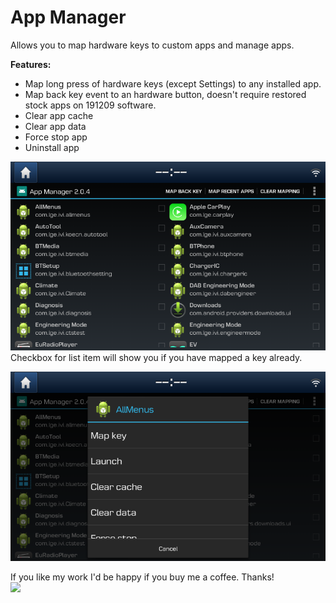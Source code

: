 
# App Manager
Allows you to map hardware keys to custom apps and manage apps. <br />

**Features:<br  />**
* Map long press of hardware keys (except Settings) to any installed app.<br  />
* Map back key event to an hardware button, doesn't require restored stock apps on 191209 software.<br  />
* Clear app cache
* Clear app data
* Force stop app
* Uninstall app

![Screenshot](doc/screenshot.png) <br />
Checkbox for list item will show you if you have mapped a key already.

![Screenshot](doc/screenshot2.png) <br />

If you like my work I'd be happy if you buy me a coffee. Thanks!<br  />
[![](https://www.paypalobjects.com/en_US/i/btn/btn_donateCC_LG.gif)](https://www.paypal.com/cgi-bin/webscr?cmd=_s-xclick&hosted_button_id=RT8WTFDGMLFPG)
